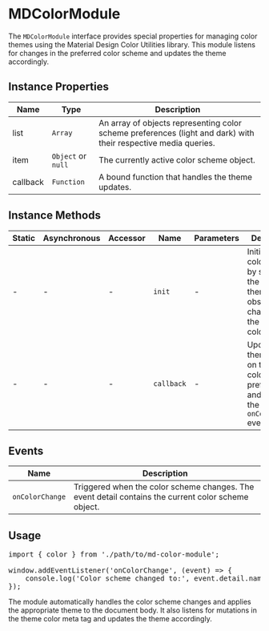 # MDColorModule

The `MDColorModule` interface provides special properties for managing color themes using the Material Design Color Utilities library. This module listens for changes in the preferred color scheme and updates the theme accordingly.

## Instance Properties

| Name     | Type               | Description                                                                                                     |
| -------- | ------------------ | --------------------------------------------------------------------------------------------------------------- |
| list     | `Array`            | An array of objects representing color scheme preferences (light and dark) with their respective media queries. |
| item     | `Object` or `null` | The currently active color scheme object.                                                                       |
| callback | `Function`         | A bound function that handles the theme updates.                                                                |

## Instance Methods

| Static | Asynchronous | Accessor | Name       | Parameters | Description                                                                                            |
| ------ | ------------ | -------- | ---------- | ---------- | ------------------------------------------------------------------------------------------------------ |
| -      | -            | -        | `init`     | -          | Initializes the color module by setting up the initial theme and observing changes to the theme color. |
| -      | -            | -        | `callback` | -          | Updates the theme based on the current color scheme preference and triggers the `onColorChange` event. |

## Events

| Name            | Description                                                                                         |
| --------------- | --------------------------------------------------------------------------------------------------- |
| `onColorChange` | Triggered when the color scheme changes. The event detail contains the current color scheme object. |

## Usage

<pre>
import { color } from './path/to/md-color-module';

window.addEventListener('onColorChange', (event) => {
    console.log('Color scheme changed to:', event.detail.name);
});
</pre>

The module automatically handles the color scheme changes and applies the appropriate theme to the document body. It also listens for mutations in the theme color meta tag and updates the theme accordingly.
